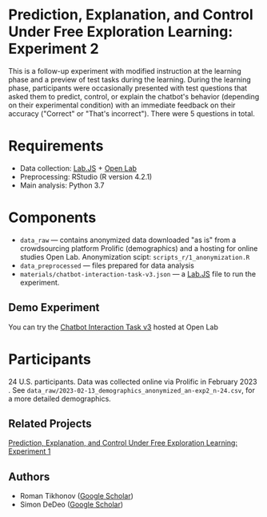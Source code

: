 # Prediction, Explanation, and Control Under Free Exploration Learning: Experiment 2
This is a follow-up experiment with modified instruction at the learning phase and a preview of test tasks during the learning. During the learning phase, participants were occasionally presented with test questions that asked them to predict, control, or explain the chatbot's behavior (depending on their experimental condition) with an immediate feedback on their accuracy ("Correct" or "That's incorrect"). There were 5 questions in total. 

# Requirements
- Data collection: [Lab.JS](https://lab.js.org/) + [Open Lab](https://open-lab.online/)
- Preprocessing: RStudio (R version 4.2.1)
- Main analysis: Python 3.7

# Components 
- `data_raw` — contains anonymized data downloaded "as is" from a crowdsourcing platform Prolific (demographics) and a hosting for online studies Open Lab. Anonymization scipt: `scripts_r/1_anonymization.R`
- `data_preprocessed` — files prepared for data analysis 
- `materials/chatbot-interaction-task-v3.json` — a [Lab.JS](https://lab.js.org/) file to run the experiment.

## Demo Experiment
You can try the [Chatbot Interaction Task v3](https://open-lab.online/test/chatbot-interaction-task-v3/63bf3f75f260f774c963e5a4) hosted at Open Lab

# Participants
24 U.S. participants. Data was collected online via Prolific in February 2023 . See `data_raw/2023-02-13_demographics_anonymized_an-exp2_n-24.csv`, for a more detailed demographics. 

## Related Projects
[Prediction, Explanation, and Control Under Free Exploration Learning: Experiment 1](https://github.com/inrome/cogsci-2023)

## Authors
- Roman Tikhonov ([Google Scholar](https://scholar.google.ru/citations?user=4ag4R48AAAAJ&hl=ru))
- Simon DeDeo ([Google Scholar](https://scholar.google.com/citations?user=UW3tRn8AAAAJ&hl=en))
